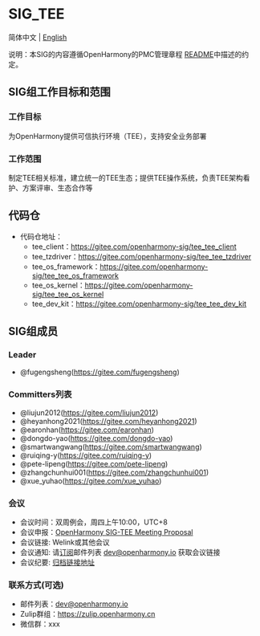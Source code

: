 # SIG_TEE
简体中文 | [English](./sig_tee.md)

说明：本SIG的内容遵循OpenHarmony的PMC管理章程 [README](/zh/pmc.md)中描述的约定。

## SIG组工作目标和范围

### 工作目标
为OpenHarmony提供可信执行环境（TEE），支持安全业务部署

### 工作范围
制定TEE相关标准，建立统一的TEE生态；提供TEE操作系统，负责TEE架构看护、方案评审、生态合作等

## 代码仓
- 代码仓地址：
  - tee_client：https://gitee.com/openharmony-sig/tee_tee_client
  - tee_tzdriver：https://gitee.com/openharmony-sig/tee_tee_tzdriver
  - tee_os_framework：https://gitee.com/openharmony-sig/tee_tee_os_framework
  - tee_os_kernel：https://gitee.com/openharmony-sig/tee_tee_os_kernel
  - tee_dev_kit：https://gitee.com/openharmony-sig/tee_tee_dev_kit

## SIG组成员

### Leader
- @fugengsheng(https://gitee.com/fugengsheng)

### Committers列表
- @liujun2012(https://gitee.com/liujun2012)
- @heyanhong2021(https://gitee.com/heyanhong2021)
- @earonhan(https://gitee.com/earonhan)
- @dongdo-yao(https://gitee.com/dongdo-yao)
- @smartwangwang(https://gitee.com/smartwangwang)
- @ruiqing-y(https://gitee.com/ruiqing-y)
- @pete-lipeng(https://gitee.com/pete-lipeng)
- @zhangchunhui001(https://gitee.com/zhangchunhui001)
- @xue_yuhao(https://gitee.com/xue_yuhao)

### 会议
 - 会议时间：双周例会，周四上午10:00，UTC+8
 - 会议申报：[OpenHarmony SIG-TEE Meeting Proposal](https://shimo.im/sheets/dCdrQtJvhHyv8QTj/MODOC)
 - 会议链接: Welink或其他会议
 - 会议通知: 请[订阅](https://lists.openatom.io/postorius/lists/dev.openharmony.io)邮件列表 dev@openharmony.io 获取会议链接
 - 会议纪要: [归档链接地址](https://gitee.com/openharmony-sig/sig-content)

### 联系方式(可选)

- 邮件列表：dev@openharmony.io
- Zulip群组：https://zulip.openharmony.cn
- 微信群：xxx
